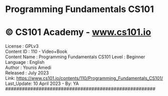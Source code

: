 # Programming Fundamentals CS101 
# © CS101 Academy - www.cs101.io  
  
License      : GPLv3  
Content ID   : 110 - Video+Book  
Content Name : Programming Fundamentals CS101 
Level        : Beginner  
Language     : English  
Author       : Younis Amedi  
Released     : July 2023  
Link: https://www.cs101.io/contents/110/Programming_Fundamentals_CS101/  
Last_Update: 10 April 2023 - By: YA  
######################################################  
